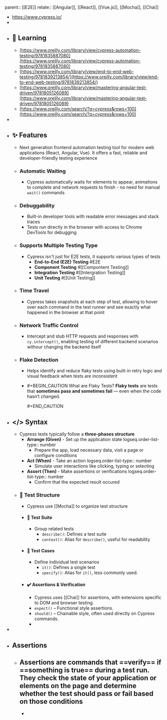 parent::  [[E2E]]
relate:: [[Angular]], [[React]], [[Vue.js]], [[Mocha]], [[Chai]]

- https://www.cypress.io/
-
- ## 📔 Learning
	- [https://www.oreilly.com/library/view/cypress-automation-testing/9781835887080](https://www.oreilly.com/library/view/cypress-automation-testing/9781835887080)
	- [https://www.oreilly.com/library/view/end-to-end-web-testing/9781839213854/](https://www.oreilly.com/library/view/end-to-end-web-testing/9781839213854/)
	- [https://www.oreilly.com/library/view/mastering-angular-test-driven/9781805126089](https://www.oreilly.com/library/view/mastering-angular-test-driven/9781805126089)
	- [https://www.oreilly.com/search/?q=cypress&rows=100](https://www.oreilly.com/search/?q=cypress&rows=100)
-
- ## ✨ Features
	- Next generation frontend automation testing tool for modern web applications (React, Angular, Vue). It offers a fast, reliable and developer-friendly testing experience
	- ### Automatic Waiting
		- Cypress automatically waits for elements to appear, animations to complete and network requests to finish -  no need for manual `wait()` commands
	- ### Debuggability
		- Built-in developer tools with readable error messages and stack traces
		- Tests run directly in the browser with access to Chrome DevTools for debugging
	- ### Supports Multiple Testing Type
		- Cypress isn't just for E2E tests, it supports various types of tests
			- **End-to-End (E2E) Testing** #E2E
			- **Component Testing** #[[Compontent Testing]]
			- **Integration Testing** #[[Intergration Testing]]
			- **Unit Testing** #[[Unit Testing]]
	- ### Time Travel
		- Cypress takes snapshots at each step of test, allowing to hover over each command in the test runner and see exactly what happened in the browser at that point
	- ### Network Traffic Control
		- Intercept and stub HTTP requests and responses with `cy.intercept()`, enabling testing of different backend scenarios withour changing the backend itself
	- ### Flake Detection
		- Helps identify and reduce flaky tests using built-in retry logic and visual feedback when tests are inconsistent
		- #+BEGIN_CAUTION
		  What are Flaky Tests?
		  **Flaky tests** are tests that **sometimes pass and sometimes fail** — even when the code hasn’t changed.
		  
		  #+END_CAUTION
- ## </> Syntax
	- Cypress tests typically follow a **three-phases structure**
		- **Arrange (Given)** - Set up the application state
		  logseq.order-list-type:: number
			- Prepare the app, load necessary data, visit a page or configure conditions
		- **Act (When)** - Take an action
		  logseq.order-list-type:: number
			- Simulate user interactions like clicking, typing or selecting
		- **Assert (Then)** - Make assertions or verifications
		  logseq.order-list-type:: number
			- Confirm that the expected result occured
	- ### 🧪 Test Structure
		- Cypress use [[Mocha]] to organize test structure
		- #### 🔸 Test Suite
			- Group related tests
				- `describe()`: Defines a test suite
				- `context()`: Alias for `describe()`, useful for readability
		- #### 🔹 Test Cases
			- Define individual test scenarios
				- `it()`: Defines a single test
				- `specify()`: Alias for `it()`, less commonly used.
		- #### ✔️ Assertions & Verification
			- Cypress uses [[Chai]] for assertions, with extensions specific to DOM and browser testing.
			- `expect()` – Functional style assertions.
			- `should()` – Chainable style, often used directly on Cypress commands.
			-
-
- ## Assertions
	- Assertions are commands that ==verify== if ==something is true== during a test run. They check the state of your application or elements on the page and determine whether the test should pass or fail based on those conditions
		-
		-